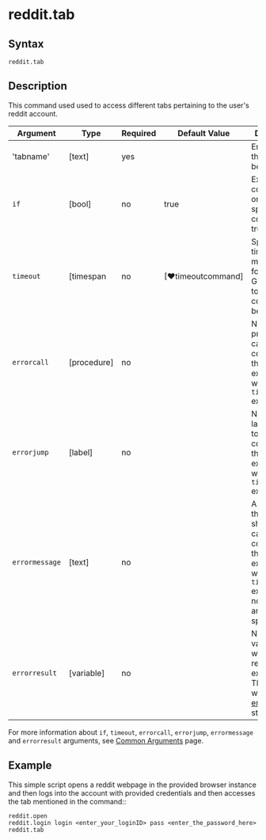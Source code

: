 # reddit.tab

## Syntax

```G1ANT
reddit.tab
```

## Description

This command  used  used to access different tabs pertaining to the user's reddit account.

| Argument | Type | Required | Default Value | Description |
| -------- | ---- | -------- | ------------- | ----------- |
| 'tabname'|[text]|	  yes	 |                                                                           | Enter the tab that needs to be accessed:                     |
| `if`             | [bool]     | no       | true                                                        | Executes the command only if a specified condition is true   |
| `timeout`        | [timespan  | no       | [♥timeoutcommand]| Specifies time in milliseconds for G1ANT.Robot to wait for the command to be executed |
| `errorcall`      | [procedure]| no       |                                                             | Name of a procedure to call when the command throws an exception or when a given `timeout` expires |
| `errorjump`      | [label]    | no       |                                                             | Name of the label to jump to when the command throws an exception or when a given `timeout` expires |
| `errormessage`   | [text]     | no       |                                                             | A message that will be shown in case the command throws an exception or when a given `timeout` expires, and no `errorjump` argument is specified |
| `errorresult`    | [variable] | no       |                                                             | Name of a variable that will store the returned exception. The variable will be of [error](https://manual.g1ant.com/link/G1ANT.Language/G1ANT.Language/Structures/ErrorStructure.md) structure  |

For more information about `if`, `timeout`, `errorcall`, `errorjump`, `errormessage` and `errorresult` arguments, see [Common Arguments](https://manual.g1ant.com/link/G1ANT.Manual/appendices/common-arguments.md) page.

## Example

This simple script opens a reddit webpage in the provided browser instance and then logs into the account with provided credentials and then accesses the tab mentioned in the command::

```G1ANT
reddit.open
reddit.login login <enter_your_loginID> pass <enter_the_password_here> 
reddit.tab
```
